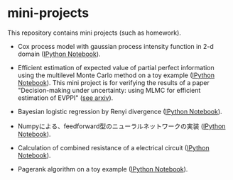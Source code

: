# mini-projects
This repository contains mini projects (such as homework).

- Cox process model with gaussian process intensity function in 2-d domain
([IPython Notebook](./projects/cox_process_modulated_by_gaussian_process.ipynb)).

- Efficient estimation of expected value of partial perfect information using the multilevel Monte Carlo method on a toy example
([IPython Notebook](./projects/evppi_by_mlmc.ipynb)). This mini project is for verifying the results of a paper "Decision-making under uncertainty: using MLMC for efficient estimation of EVPPI" ([see arxiv](https://arxiv.org/abs/1708.05531)).


- Bayesian logistic regression by Renyi divergence
([IPython Notebook](./projects/bayesian_logistic_regression_by_renyi_divergence.ipynb)).

- Numpyによる、feedforward型のニューラルネットワークの実装
([IPython Notebook](./projects/feedforward_neural_network_by_numpy.ipynb)).

- Calculation of combined resistance of a electrical circuit
([IPython Notebook](./projects/circuit_conductance.ipynb)).

- Pagerank algorithm on a toy example
([IPython Notebook](./projects/pagerank.ipynb)).

